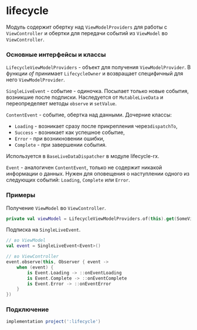 lifecycle
=====

Модуль содержит обертку над `ViewModelProviders` для работы с `ViewController` и обертки для передачи событий из `ViewModel` во
`ViewController`.

### Основные интерфейсы и классы

`LifecycleViewModelProviders` - объект для получения `ViewModelProvider`. В функции *of* принимает `LifecycleOwner` и возвращает специфичный для него `ViewModelProvider`. 

`SingleLiveEvent` - событие - одиночка. Посылает только новые события, возникшие после подписки. Наследуется от `MutableLiveData` и переопределяет методы `observe` и `setValue`.

`ContentEvent` - событие, обертка над данными. 
Дочерние классы: 
* `Loading` - возникает сразу после прикрепления через`dispatchTo`, 
* `Success` - возникает как успешное событие, 
* `Error` - при возникновении ошибки, 
* `Complete` - при завершении события. 

Используется в `BaseLiveDataDispatcher` в модуле lifecycle-rx.

`Event` - аналогичен `ContentEvent`, только не содержит никакой информации о данных. Нужен для оповещения о наступлении одного из следующих событий: `Loading`, `Complete` или `Error`.

### Примеры

Получение `ViewModel` во `ViewController`.

```kotlin
private val viewModel = LifecycleViewModelProviders.of(this).get(SomeViewModel::class.java)
```

Подписка на `SingleLiveEvent`.

```kotlin
// во ViewModel
val event = SingleLiveEvent<Event>()

// во ViewController
event.observe(this, Observer { event ->
    when (event) {
        is Event.Loading -> ::onEventLoading
        is Event.Complete -> ::onEventComplete
        is Event.Error -> ::onEventError
    }
})
```

### Подключение

```gradle
implementation project(':lifecycle')
```
